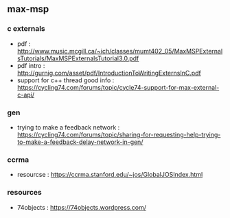 ## max-msp

### c externals
- pdf : http://www.music.mcgill.ca/~ich/classes/mumt402_05/MaxMSPExternalsTutorials/MaxMSPExternalsTutorial3.0.pdf
- pdf intro : http://gurnig.com/asset/pdf/IntroductionToWritingExternsInC.pdf
- support for c++ thread good info : https://cycling74.com/forums/topic/cycle74-support-for-max-external-c-api/

### gen
- trying to make a feedback network : https://cycling74.com/forums/topic/sharing-for-requesting-help-trying-to-make-a-feedback-delay-network-in-gen/

### ccrma 
- resourcse : https://ccrma.stanford.edu/~jos/GlobalJOSIndex.html

### resources
- 74objects : https://74objects.wordpress.com/
